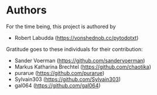 # Authors

For the time being, this project is authored by

 - Robert Labudda (https://vonshednob.cc/pytodotxt)

Gratitude goes to these individuals for their contribution:

 - Sander Voerman (https://github.com/sandervoerman)
 - Markus Katharina Brechtel (https://github.com/chaotika)
 - purarue (https://github.com/purarue)
 - Sylvain303 (https://github.com/Sylvain303)
 - gal064 (https://github.com/gal064)

